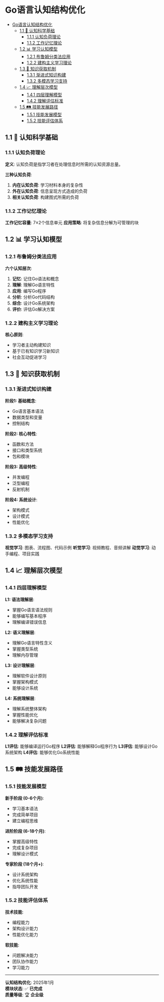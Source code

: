 # Go语言认知结构优化

<!-- TOC START -->
- [Go语言认知结构优化](#go语言认知结构优化)
  - [1.1 🧠 认知科学基础](#11--认知科学基础)
    - [1.1.1 认知负荷理论](#111-认知负荷理论)
    - [1.1.2 工作记忆理论](#112-工作记忆理论)
  - [1.2 📊 学习认知模型](#12--学习认知模型)
    - [1.2.1 布鲁姆分类法应用](#121-布鲁姆分类法应用)
    - [1.2.2 建构主义学习理论](#122-建构主义学习理论)
  - [1.3 🎯 知识获取机制](#13--知识获取机制)
    - [1.3.1 渐进式知识构建](#131-渐进式知识构建)
    - [1.3.2 多模态学习支持](#132-多模态学习支持)
  - [1.4 📈 理解层次模型](#14--理解层次模型)
    - [1.4.1 四层理解模型](#141-四层理解模型)
    - [1.4.2 理解评估标准](#142-理解评估标准)
  - [1.5 🛤️ 技能发展路径](#15-️-技能发展路径)
    - [1.5.1 技能发展模型](#151-技能发展模型)
    - [1.5.2 技能评估体系](#152-技能评估体系)
<!-- TOC END -->

## 1.1 🧠 认知科学基础

### 1.1.1 认知负荷理论

**定义**: 认知负荷是指学习者在处理信息时所需的认知资源总量。

**三种认知负荷**:

1. **内在认知负荷**: 学习材料本身的复杂性
2. **外在认知负荷**: 信息呈现方式造成的负荷
3. **相关认知负荷**: 构建图式所需的负荷

### 1.1.2 工作记忆理论

**工作记忆容量**: 7±2个信息单元
**应用策略**: 将复杂信息分解为可管理的块

## 1.2 📊 学习认知模型

### 1.2.1 布鲁姆分类法应用

**六个认知层次**:

1. **记忆**: 记住Go语法和概念
2. **理解**: 理解Go语言特性
3. **应用**: 编写Go程序
4. **分析**: 分析Go代码结构
5. **综合**: 设计Go系统架构
6. **评价**: 评估Go解决方案

### 1.2.2 建构主义学习理论

**核心原则**:

- 学习者主动构建知识
- 基于已有知识学习新知识
- 社会互动促进学习

## 1.3 🎯 知识获取机制

### 1.3.1 渐进式知识构建

**阶段1: 基础概念**:

- Go语言基本语法
- 数据类型和变量
- 控制结构

**阶段2: 核心特性**:

- 函数和方法
- 接口和类型系统
- 包和模块

**阶段3: 高级特性**:

- 并发编程
- 泛型编程
- 反射机制

**阶段4: 系统设计**:

- 架构模式
- 设计模式
- 性能优化

### 1.3.2 多模态学习支持

**视觉学习**: 图表、流程图、代码示例
**听觉学习**: 视频教程、音频讲解
**动觉学习**: 动手编程、项目实践

## 1.4 📈 理解层次模型

### 1.4.1 四层理解模型

**L1: 语法理解层**:

- 掌握Go语言语法规则
- 能够编写基本程序
- 理解编译错误信息

**L2: 语义理解层**:

- 理解Go语言特性含义
- 掌握类型系统
- 理解内存管理

**L3: 设计理解层**:

- 理解软件设计原则
- 掌握架构模式
- 能够设计系统

**L4: 系统理解层**:

- 理解系统整体架构
- 掌握性能优化
- 能够解决复杂问题

### 1.4.2 理解评估标准

**L1评估**: 能够编译运行Go程序
**L2评估**: 能够解释Go程序行为
**L3评估**: 能够设计Go系统架构
**L4评估**: 能够优化Go系统性能

## 1.5 🛤️ 技能发展路径

### 1.5.1 技能发展模型

**新手阶段 (0-6个月)**:

- 学习基本语法
- 完成简单项目
- 建立编程思维

**进阶阶段 (6-18个月)**:

- 掌握高级特性
- 完成复杂项目
- 理解设计模式

**专家阶段 (18个月+)**:

- 设计系统架构
- 优化系统性能
- 指导团队开发

### 1.5.2 技能评估体系

**技术技能**:

- 编程能力
- 架构设计能力
- 性能优化能力

**软技能**:

- 问题解决能力
- 团队协作能力
- 学习能力

---

**认知结构优化**: 2025年1月  
**模块状态**: ✅ **已完成**  
**质量等级**: 🏆 **企业级**
